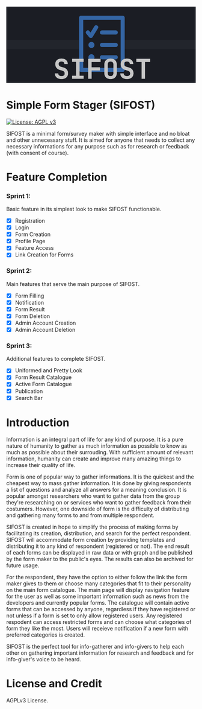 ![420 IQ Graphic Design](banner.png)

# Simple Form Stager (SIFOST)
[![License: AGPL v3](https://img.shields.io/badge/License-AGPL%20v3-blue.svg)](http://www.gnu.org/licenses/agpl-3.0)

SIFOST is a minimal form/survey maker with simple interface and no bloat and other unnecessary stuff. It is aimed for anyone that needs to collect any necessary informations for any purpose such as for research or feedback (with consent of course).

# Feature Completion
### Sprint 1:
Basic feature in its simplest look to make SIFOST functionable.
- [x] Registration
- [x] Login
- [x] Form Creation
- [x] Profile Page
- [x] Feature Access
- [x] Link Creation for Forms 

### Sprint 2:
Main features that serve the main purpose of SIFOST.
- [x] Form Filling
- [x] Notification
- [x] Form Result
- [x] Form Deletion
- [x] Admin Account Creation
- [x] Admin Account Deletion

### Sprint 3:
Additional features to complete SIFOST.
- [x] Uniformed and Pretty Look
- [x] Form Result Catalogue
- [x] Active Form Catalogue
- [x] Publication
- [x] Search Bar

# Introduction
Information is an integral part of life for any kind of purpose. It is a pure nature of humanity to gather as much information as possible to know as much as possible about their surrouding. With sufficient amount of relevant information, humanity can create and improve many amazing things to increase their quality of life.

Form is one of popular way to gather informations. It is the quickest and the cheapest way to mass gather information. It is done by giving respondents a list of questions and analyze all answers for a meaning conclusion. It is popular amongst researchers who want to gather data from the group they're researching on or services who want to gather feedback from their costumers. However, one downside of form is the difficulty of distributing and gathering many forms to and from multiple respondent.

SIFOST is created in hope to simplify the process of making forms by facilitating its creation, distribution, and search for the perfect respondent. SIFOST will accommodate form creation by providing templates and distributing it to any kind of respondent (registered or not). The end result of each forms can be displayed in raw data or with graph and be published by the form maker to the public's eyes. The results can also be archived for future usage.

For the respondent, they have the option to either follow the link the form maker gives to them or choose many categories that fit to their personality on the main form catalogue. The main page will display navigation feature for the user as well as some important information such as news from the developers and currently popular forms. The catalogue will contain active forms that can be accessed by anyone, regardless if they have registered or not unless if a form is set to only allow registered users. Any registered respodent can access restricted forms and can choose what categories of form they like the most. Users will receieve notification if a new form with preferred categories is created.

SIFOST is the perfect tool for info-gatherer and info-givers to help each other on gathering important information for research and feedback and for info-giver's voice to be heard. 

# License and Credit
AGPLv3 License.
